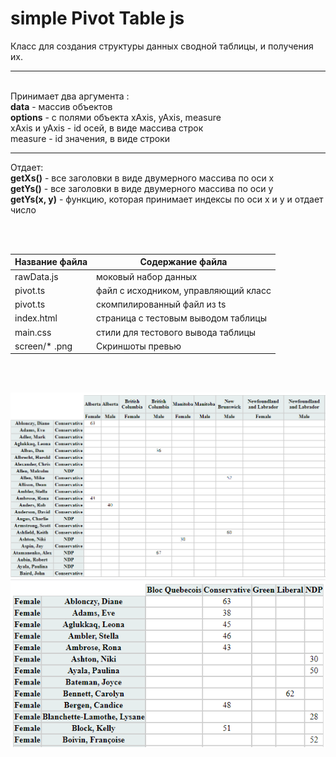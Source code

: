# simple Pivot Table js

Класс для создания структуры данных сводной таблицы, и получения их.

---
<br>
Принимает два аргумента :
<br>
<b>data</b> - массив объектов 
<br>
<b>options</b> - с полями объекта xAxis, yAxis, measure
<br>
xAxis и yAxis - id осей, в виде массива строк
<br>
measure - id значения, в виде строки
<br>

---
Отдает:
<br>
<b>getXs()</b> - все заголовки в виде двумерного массива по оси x
<br>
<b>getYs()</b> - все заголовки в виде двумерного массива по оси y
<br>
<b>getYs(x, y)</b> - функцию, которая принимает индексы по оси x и y и отдает число

<br>

<br>

Название файла  | Содержание файла
----------------|----------------------
rawData.js      | моковый набор данных
pivot.ts        | файл с исходником, управляющий класс
pivot.ts        | скомпилированный файл из ts
index.html      | страница с тестовым выводом таблицы
main.css        | стили для тестового вывода таблицы
screen/* .png   | Скриншоты превью

<br>
<br>

![Alt text](https://raw.githubusercontent.com/lKolabrodl/simple-pivot-table/master/screen/pivot1.png)
![Alt text](https://raw.githubusercontent.com/lKolabrodl/simple-pivot-table/master/screen/pivot2.png)
